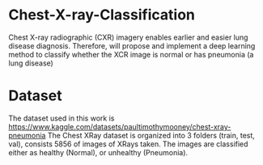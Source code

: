 # Chest-X-ray-Classification
Chest X-ray radiographic (CXR) imagery enables earlier and easier lung disease diagnosis. Therefore, will propose and implement a deep learning method  to classify whether the XCR image is normal or has pneumonia (a lung disease) 

# Dataset
The dataset used in this work is https://www.kaggle.com/datasets/paultimothymooney/chest-xray-pneumonia 
The Chest XRay dataset is organized into 3 folders (train, test, val), consists 5856 of images of XRays taken. The images are classified either as healthy (Normal), or unhealthy (Pneumonia). 
